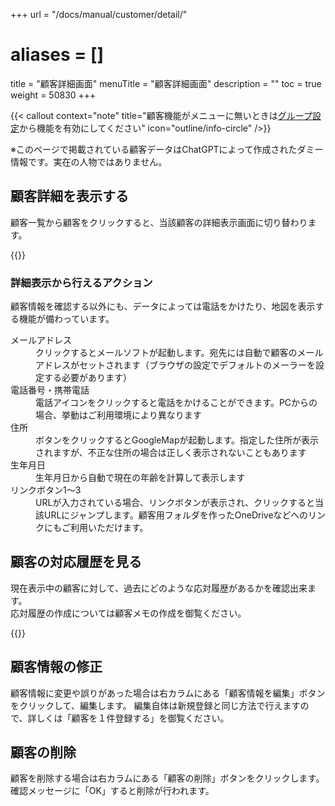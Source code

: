 +++
url = "/docs/manual/customer/detail/"
# aliases = []
title = "顧客詳細画面"
menuTitle = "顧客詳細画面"
description = ""
toc = true
weight = 50830
+++

{{< callout context="note" title="顧客機能がメニューに無いときは[グループ設定](/docs/setup/setting-group/#optionalFunction)から機能を有効にしてください" icon="outline/info-circle" />}}

※このページで掲載されている顧客データはChatGPTによって作成されたダミー情報です。実在の人物ではありません。

## 顧客詳細を表示する

顧客一覧から顧客をクリックすると、当該顧客の詳細表示画面に切り替わります。

{{<icatch filename="img/customerDetail" msg="顧客詳細画面です" alice="ok" >}}

### 詳細表示から行えるアクション

顧客情報を確認する以外にも、データによっては電話をかけたり、地図を表示する機能が備わっています。

<dl class="basic">
<dt>メールアドレス</dt>
<dd>クリックするとメールソフトが起動します。宛先には自動で顧客のメールアドレスがセットされます（ブラウザの設定でデフォルトのメーラーを設定する必要があります）</dd>
<dt>電話番号・携帯電話</dt>
<dd>電話アイコンをクリックすると電話をかけることができます。PCからの場合、挙動はご利用環境により異なります</dd>
<dt>住所</dt>
<dd>ボタンをクリックするとGoogleMapが起動します。指定した住所が表示されますが、不正な住所の場合は正しく表示されないこともあります</dd>
<dt>生年月日</dt>
<dd>生年月日から自動で現在の年齢を計算して表示します</dd>
<dt>リンクボタン1〜3</dt>
<dd>URLが入力されている場合、リンクボタンが表示され、クリックすると当該URLにジャンプします。顧客用フォルダを作ったOneDriveなどへのリンクにもご利用いただけます。</dd>
</dl>

## 顧客の対応履歴を見る

現在表示中の顧客に対して、過去にどのような応対履歴があるかを確認出来ます。  
応対履歴の作成については顧客メモの作成を御覧ください。

{{<iTablet filename="img/customerLog" msg="顧客の応対履歴を時系列で見れるよ" alice="ok">}}

## 顧客情報の修正

顧客情報に変更や誤りがあった場合は右カラムにある「顧客情報を編集」ボタンをクリックして、編集します。
編集自体は新規登録と同じ方法で行えますので、詳しくは「顧客を１件登録する」を御覧ください。

## 顧客の削除

顧客を削除する場合は右カラムにある「顧客の削除」ボタンをクリックします。確認メッセージに「OK」すると削除が行われます。
